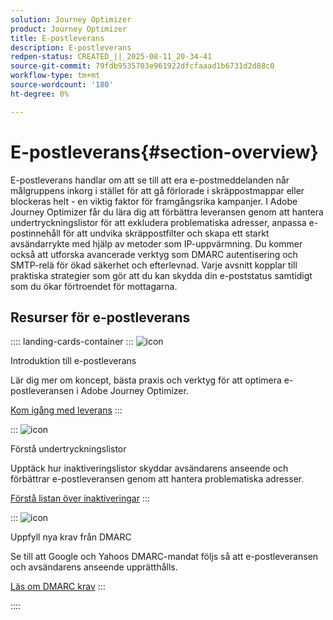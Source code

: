 ```yaml
---
solution: Journey Optimizer
product: Journey Optimizer
title: E-postleverans
description: E-postleverans
redpen-status: CREATED_||_2025-08-11_20-34-41
source-git-commit: 79fdb9535703e961922dfcfaaad1b6731d2d88c0
workflow-type: tm+mt
source-wordcount: '180'
ht-degree: 0%

---
```



# E-postleverans{#section-overview}

E-postleverans handlar om att se till att era e-postmeddelanden når målgruppens inkorg i stället för att gå förlorade i skräppostmappar eller blockeras helt - en viktig faktor för framgångsrika kampanjer. I Adobe Journey Optimizer får du lära dig att förbättra leveransen genom att hantera undertryckningslistor för att exkludera problematiska adresser, anpassa e-postinnehåll för att undvika skräppostfilter och skapa ett starkt avsändarrykte med hjälp av metoder som IP-uppvärmning. Du kommer också att utforska avancerade verktyg som DMARC autentisering och SMTP-relä för ökad säkerhet och efterlevnad. Varje avsnitt kopplar till praktiska strategier som gör att du kan skydda din e-poststatus samtidigt som du ökar förtroendet för mottagarna.

## Resurser för e-postleverans

:::: landing-cards-container
:::
![icon](https://cdn.experienceleague.adobe.com/icons/book.svg?lang=sv-SE)

Introduktion till e-postleverans

Lär dig mer om koncept, bästa praxis och verktyg för att optimera e-postleveransen i Adobe Journey Optimizer.

[Kom igång med leverans](../using/reports/deliverability.md)
:::

:::
![icon](https://cdn.experienceleague.adobe.com/icons/list-check.svg?lang=sv-SE)

Förstå undertryckningslistor

Upptäck hur inaktiveringslistor skyddar avsändarens anseende och förbättrar e-postleveransen genom att hantera problematiska adresser.

[Förstå listan över inaktiveringar](../using/reports/suppression-list.md)
:::

:::
![icon](https://cdn.experienceleague.adobe.com/icons/shield-halved.svg?lang=sv-SE)

Uppfyll nya krav från DMARC

Se till att Google och Yahoos DMARC-mandat följs så att e-postleveransen och avsändarens anseende upprätthålls.

[Läs om DMARC krav](../using/configuration/dmarc-record-update.md)
:::

::::
